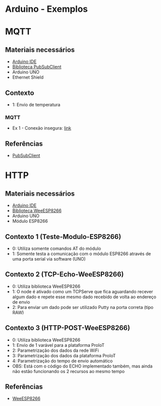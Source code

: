 # Arduino - Exemplos

# MQTT

## Materiais necessários

* [Arduino IDE](https://www.arduino.cc/en/Main/Software)
* [Biblioteca PubSubClient](https://pubsubclient.knolleary.net/)
* Arduino UNO
* Ethernet Shield

## Contexto

* 1: Envio de temperatura

### MQTT

* Ex 1 - Conexão insegura: [link](./firmware/mqtt/mqtt.ino)

## Referências

* [PubSubClient](https://pubsubclient.knolleary.net/)


# HTTP

## Materiais necessários

* [Arduino IDE](https://www.arduino.cc/en/Main/Software)
* [Biblioteca WeeESP8266](https://github.com/itead/ITEADLIB_Arduino_WeeESP8266)
* Arduino UNO
* Módulo ESP8266

## Contexto 1 (Teste-Modulo-ESP8266)

* 0: Utiliza somente comandos AT do módulo
* 1: Somente testa a comunicação com o módulo ESP8266 através de uma
     porta serial via software (UNO)

## Contexto 2 (TCP-Echo-WeeESP8266)

* 0: Utiliza biblioteca WeeESP8266
* 1: O node é ativado como um TCPServe que fica aguardando recever algum dado
     e repete esse mesmo dado recebido de volta ao endereço de envio
* 2: Para enviar um dado pode ser utilizado Putty na porta correta (tipo RAW)	 

## Contexto 3 (HTTP-POST-WeeESP8266)

* 0: Utiliza biblioteca WeeESP8266
* 1: Envio de 1 varável para a plataforma ProIoT
* 2: Parametrização dos dados da rede WiFi
* 3: Parametrização dos dados da plataforma ProIoT
* 4: Parametrização do tempo de envio automático
* OBS: Está com o código do ECHO implementado também, mas ainda não estão
       funcionando os 2 recursos ao mesmo tempo

## Referências

* [WeeESP8266](https://github.com/itead/ITEADLIB_Arduino_WeeESP8266)
